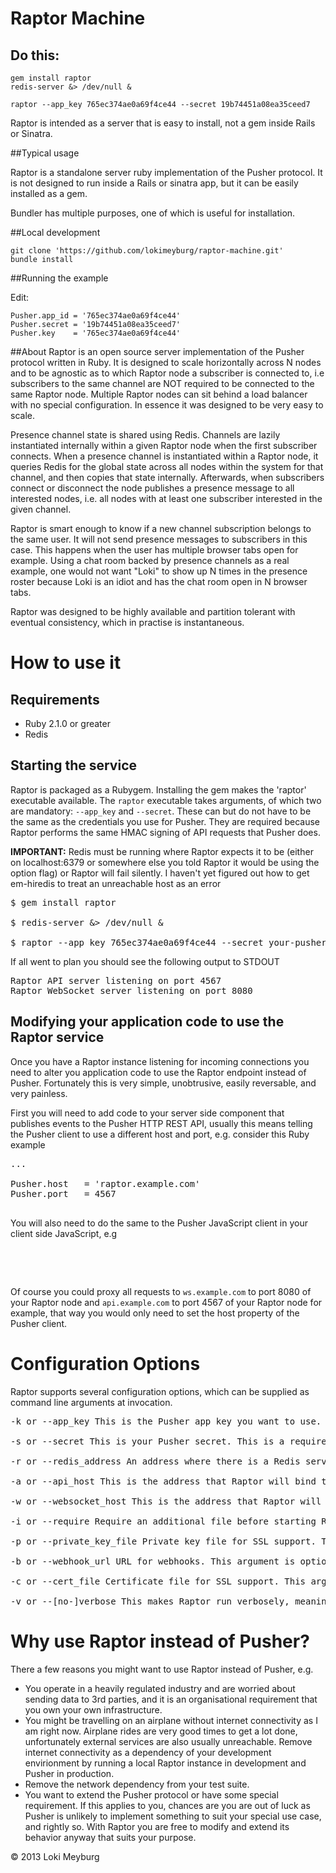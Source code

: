 # Raptor Machine


Do this:
--------

```
gem install raptor
redis-server &> /dev/null &

raptor --app_key 765ec374ae0a69f4ce44 --secret 19b74451a08ea35ceed7
```

Raptor is intended as a server that is easy to install, not a gem inside Rails or Sinatra.

##Typical usage

Raptor is a standalone server ruby implementation of the Pusher protocol.  It
is not designed to run inside a Rails or sinatra app, but it can be easily
installed as a gem. 

Bundler has multiple purposes, one of which is useful for installation.

##Local development

```
git clone 'https://github.com/lokimeyburg/raptor-machine.git'
bundle install
```

##Running the example

Edit:
```
Pusher.app_id = '765ec374ae0a69f4ce44'
Pusher.secret = '19b74451a08ea35ceed7'
Pusher.key    = '765ec374ae0a69f4ce44'
```

##About
Raptor is an open source server implementation of the Pusher protocol written
in Ruby. It is designed to scale horizontally across N nodes and to be agnostic
as to which Raptor node a subscriber is connected to, i.e subscribers to the
same channel are NOT required to be connected to the same Raptor node.
Multiple Raptor nodes can sit behind a load balancer with no special
configuration. In essence it was designed to be very easy to scale.

Presence channel state is shared using Redis. Channels are lazily instantiated
internally within a given Raptor node when the first subscriber connects. When
a presence channel is instantiated within a Raptor node, it queries Redis for
the global state across all nodes within the system for that channel, and then
copies that state internally. Afterwards, when subscribers connect or
disconnect the node publishes a presence message to all interested nodes, i.e.
all nodes with at least one subscriber interested in the given channel.

Raptor is smart enough to know if a new channel subscription belongs to the
same user. It will not send presence messages to subscribers in this case. This
happens when the user has multiple browser tabs open for example. Using a chat
room backed by presence channels as a real example, one would not want
"Loki" to show up N times in the presence roster because Loki is an
idiot and has the chat room open in N browser tabs.

Raptor was designed to be highly available and partition tolerant with
eventual consistency, which in practise is instantaneous.

# How to use it

## Requirements

- Ruby 2.1.0 or greater
- Redis

## Starting the service

Raptor is packaged as a Rubygem. Installing the gem makes the 'raptor' executable available. The `raptor` executable takes arguments, of which two are mandatory: `--app_key` and `--secret`. These can but do not have to be the same as the credentials you use for Pusher. They are required because Raptor performs the same HMAC signing of API requests that Pusher does.

__IMPORTANT:__ Redis must be running where Raptor expects it to be (either on localhost:6379 or somewhere else you told Raptor it would be using the option flag) or Raptor will fail silently. I haven't yet figured out how to get em-hiredis to treat an unreachable host as an error

<pre>
$ gem install raptor

$ redis-server &> /dev/null &

$ raptor --app_key 765ec374ae0a69f4ce44 --secret your-pusher-secret
</pre>

If all went to plan you should see the following output to STDOUT

<pre>
Raptor API server listening on port 4567
Raptor WebSocket server listening on port 8080
</pre>

## Modifying your application code to use the Raptor service

Once you have a Raptor instance listening for incoming connections you need to alter you application code to use the Raptor endpoint instead of Pusher. Fortunately this is very simple, unobtrusive, easily reversable, and very painless.


First you will need to add code to your server side component that publishes events to the Pusher HTTP REST API, usually this means telling the Pusher client to use a different host and port, e.g. consider this Ruby example

<pre>
...

Pusher.host   = 'raptor.example.com'
Pusher.port   = 4567

</pre>

You will also need to do the same to the Pusher JavaScript client in your client side JavaScript, e.g

<pre>

<script type="text/javascript">
  ...

  Pusher.host    = 'raptor.example.com'
  Pusher.ws_port = 8080
  Pusher.wss_port = 8080

</script>
</pre>

Of course you could proxy all requests to `ws.example.com` to port 8080 of your Raptor node and `api.example.com` to port 4567 of your Raptor node for example, that way you would only need to set the host property of the Pusher client.

# Configuration Options

Raptor supports several configuration options, which can be supplied as command line arguments at invocation.

<pre>
-k or --app_key This is the Pusher app key you want to use. This is a required argument

-s or --secret This is your Pusher secret. This is a required argument

-r or --redis_address An address where there is a Redis server running. This is an optional argument and defaults to redis://127.0.0.1:6379/0

-a or --api_host This is the address that Raptor will bind the HTTP REST API part of the service to. This is an optional argument and defaults to 0.0.0.0:4567

-w or --websocket_host This is the address that Raptor will bind the WebSocket part of the service to. This is an optional argument and defaults to 0.0.0.0:8080

-i or --require Require an additional file before starting Raptor to tune it to your needs. This is an optional argument

-p or --private_key_file Private key file for SSL support. This argument is optional, if given, SSL will be enabled

-b or --webhook_url URL for webhooks. This argument is optional, if given webhook callbacks will be made http://pusher.com/docs/webhooks

-c or --cert_file Certificate file for SSL support. This argument is optional, if given, SSL will be enabled

-v or --[no-]verbose This makes Raptor run verbosely, meaning WebSocket frames will be echoed to STDOUT. Useful for debugging
</pre>


# Why use Raptor instead of Pusher?

There a few reasons you might want to use Raptor instead of Pusher, e.g.

- You operate in a heavily regulated industry and are worried about sending data to 3rd parties, and it is an organisational requirement that you own your own infrastructure.
- You might be travelling on an airplane without internet connectivity as I am right now. Airplane rides are very good times to get a lot done, unfortunately external services are also usually unreachable. Remove internet connectivity as a dependency of your development envirionment by running a local Raptor instance in development and Pusher in production.
- Remove the network dependency from your test suite.
- You want to extend the Pusher protocol or have some special requirement. If this applies to you, chances are you are out of luck as Pusher is unlikely to implement something to suit your special use case, and rightly so. With Raptor you are free to modify and extend its behavior anyway that suits your purpose.

&copy; 2013 Loki Meyburg



